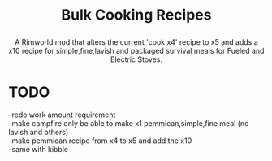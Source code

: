 # <p align="center"> Bulk Cooking Recipes </p>
<p align="center">A Rimworld mod that alters the current 'cook x4' recipe to x5 and adds a x10 recipe for simple,fine,lavish and packaged survival meals for Fueled and Electric Stoves.</p>

# TODO  
-redo work amount requirement  
-make campfire only be able to make x1 pemmican,simple,fine meal (no lavish and others)  
-make pemmican recipe from x4 to x5 and add the x10  
-same with kibble
